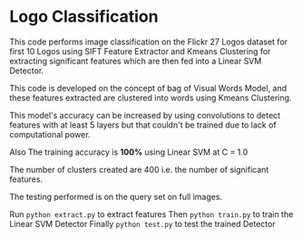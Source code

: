 # Logo Classification

This code performs image classification on the Flickr 27 Logos dataset for first 10 Logos using SIFT Feature Extractor and Kmeans Clustering for extracting significant features which are then fed into a Linear SVM Detector.

This code is developed on the concept of bag of Visual Words Model, and these features extracted are clustered into words using Kmeans Clustering.

This model's accuracy can be increased by using convolutions to detect features with at least 5 layers but that couldn't be trained due to lack of computational power.

Also The training accuracy is __100%__ using Linear SVM at C = 1.0

The number of clusters created are 400 i.e. the number of significant features.

The testing performed is on the query set on full images.

Run `python extract.py` to extract features
Then `python train.py` to train the Linear SVM Detector
Finally `python test.py` to test the trained Detector

